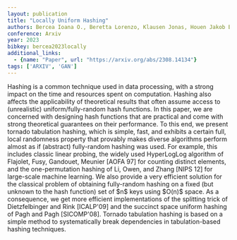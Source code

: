 ```yaml
---
layout: publication
title: "Locally Uniform Hashing"
authors: Bercea Ioana O., Beretta Lorenzo, Klausen Jonas, Houen Jakob Bæk Tejs, Thorup Mikkel
conference: Arxiv
year: 2023
bibkey: bercea2023locally
additional_links:
  - {name: "Paper", url: "https://arxiv.org/abs/2308.14134"}
tags: ['ARXIV', 'GAN']
---
```

Hashing is a common technique used in data processing, with a strong impact on the time and resources spent on computation. Hashing also affects the applicability of theoretical results that often assume access to (unrealistic) uniform/fully-random hash functions. In this paper, we are concerned with designing hash functions that are practical and come with strong theoretical guarantees on their performance. To this end, we present tornado tabulation hashing, which is simple, fast, and exhibits a certain full, local randomness property that provably makes diverse algorithms perform almost as if (abstract) fully-random hashing was used. For example, this includes classic linear probing, the widely used HyperLogLog algorithm of Flajolet, Fusy, Gandouet, Meunier [AOFA 97] for counting distinct elements, and the one-permutation hashing of Li, Owen, and Zhang [NIPS 12] for large-scale machine learning. We also provide a very efficient solution for the classical problem of obtaining fully-random hashing on a fixed (but unknown to the hash function) set of \$n\$ keys using \$O(n)\$ space. As a consequence, we get more efficient implementations of the splitting trick of Dietzfelbinger and Rink [ICALP'09] and the succinct space uniform hashing of Pagh and Pagh [SICOMP'08]. Tornado tabulation hashing is based on a simple method to systematically break dependencies in tabulation-based hashing techniques.